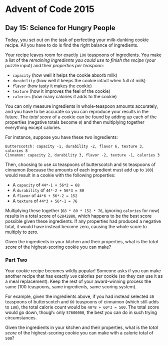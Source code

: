 # Advent of Code 2015

## Day 15: Science for Hungry People

Today, you set out on the task of perfecting your milk-dunking cookie recipe.
All you have to do is find the right balance of ingredients.

Your recipe leaves room for exactly `100` teaspoons of ingredients.  You make a
list of the *remaining ingredients you could use to finish the recipe* (your
puzzle input) and their *properties per teaspoon*:

- `capacity` (how well it helps the cookie absorb milk)
- `durability` (how well it keeps the cookie intact when full of milk)
- `flavor` (how tasty it makes the cookie)
- `texture` (how it improves the feel of the cookie)
- `calories` (how many calories it adds to the cookie)

You can only measure ingredients in whole-teaspoon amounts accurately, and you
have to be accurate so you can reproduce your results in the future.  The *total
score* of a cookie can be found by adding up each of the properties (negative
totals become `0`) and then multiplying together everything except calories.

For instance, suppose you have these two ingredients:

```
Butterscotch: capacity -1, durability -2, flavor 6, texture 3, calories 8
Cinnamon: capacity 2, durability 3, flavor -2, texture -1, calories 3
```

Then, choosing to use `44` teaspoons of butterscotch and `56` teaspoons of
cinnamon (because the amounts of each ingredient must add up to `100`) would
result in a cookie with the following properties:

- A `capacity` of `44*-1 + 56*2 = 68`
- A `durability` of `44*-2 + 56*3 = 80`
- A `flavor` of `44*6 + 56*-2 = 152`
- A `texture` of `44*3 + 56*-1 = 76`

Multiplying these together (`68 * 80 * 152 * 76`, ignoring `calories` for now)
results in a total score of `62842880`, which happens to be the best score
possible given these ingredients.  If any properties had produced a negative
total, it would have instead become zero, causing the whole score to multiply
to zero.

Given the ingredients in your kitchen and their properties, what is the *total
score* of the highest-scoring cookie you can make?

### Part Two

Your cookie recipe becomes wildly popular!  Someone asks if you can make
another recipe that has exactly `500` calories per cookie (so they can use it
as a meal replacement).  Keep the rest of your award-winning process the same
(100 teaspoons, same ingredients, same scoring system).

For example, given the ingredients above, if you had instead selected `40`
teaspoons of butterscotch and `60` teaspoons of cinnamon (which still adds to
`100`), the total calorie count would be `40*8 + 60*3 = 500`.  The total score
would go down, though: only `57600000`, the best you can do in such trying
circumstances.

Given the ingredients in your kitchen and their properties, what is the *total
score* of the highest-scoring cookie you can make with a calorie total of
`500`?
